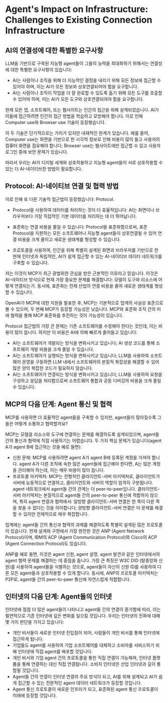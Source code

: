# Agent's Impact on Infrastructure: Challenges to Existing Connection Infrastructure

## AI의 연결성에 대한 특별한 요구사항

LLM을 기반으로 구축된 지능형 agent들이 그들의 능력을 최대화하기 위해서는 연결성에 대한 특별한 요구사항이 있습니다:

- AI는 사람이나 조직을 위해 더 지능적인 결정을 내리기 위해 모든 정보에 접근할 수 있어야 하며, 이는 AI가 모든 정보와 상호연결되어야 함을 요구합니다.
- AI는 사람이나 조직이 작업을 더 잘 완료할 수 있도록 돕기 위해 모든 도구를 호출할 수 있어야 하며, 이는 AI가 모든 도구와 상호연결되어야 함을 요구합니다.

현재 모든 앱, 소프트웨어, 또는 웹사이트는 인간의 접근을 위해 설계되었습니다. AI가 이들에 접근하려면 인간의 접근 방법을 학습하고 모방해야 합니다. 이로 인해 Computer use와 Browser use 기술이 등장했습니다.

이 두 기술은 단기적으로는 가치가 있지만 내재적인 한계가 있습니다. 예를 들어, Computer use는 화면을 기반으로 한 시각적 정보로 인해 비용이 많이 들고 사용자의 컴퓨터 화면을 점유해야 합니다; Browser use는 웹사이트에만 접근할 수 있고 사용자 로그인 중에 보안 문제가 있습니다.

따라서 우리는 AI가 디지털 세계와 상호작용하고 지능형 agent들이 서로 상호작용할 수 있는 더 AI-네이티브한 방법이 필요합니다.

## Protocol: AI-네이티브 연결 및 협력 방법

이로 인해 또 다른 기술적 접근법이 등장했습니다: Protocol.

- Protocol을 사용하여 데이터를 처리하는 것이 더 효율적입니다: AI는 화면이나 브라우저보다 가장 직접적인 기본 데이터를 처리하는 데 더 뛰어납니다.

- 표준화는 연결 비용을 줄일 수 있습니다: Protocol을 표준화함으로써, 표준 Protocol을 지원하는 모든 소프트웨어나 지능형 agent들이 상호연결될 수 있어 연결 비용을 크게 줄이고 새로운 생태계를 형성할 수 있습니다.

- 프로토콜을 사용하여, 인간을 위해 특별히 설계된 화면과 브라우저를 기반으로 한 현재 인터넷과 독립적인, AI가 쉽게 접근할 수 있는 AI-네이티브 데이터 네트워크를 구축할 수 있습니다.

저는 이것이 MCP가 최근 광범위한 관심을 받은 근본적인 이유라고 믿습니다. 이것은 AI-네이티브 방식으로 현재 가장 중요한 문제를 해결합니다: 모델이 도구와 리소스에 어떻게 연결되는가. 동시에, 표준화는 전체 산업의 연결 비용을 줄여 새로운 생태계를 형성할 수 있습니다.

OpenAI가 MCP에 대한 지원을 발표한 후, MCP는 기본적으로 업계의 사실상 표준으로 볼 수 있으며, 두 번째 MCP가 등장할 가능성은 낮습니다. MCP와 표준화 조직 간의 미래 협력을 통해 MCP 표준화를 추진하는 것이 가능성이 있습니다.

Protocol 접근법의 가장 큰 문제는 기존 소프트웨어를 수정해야 한다는 것인데, 이는 비용이 많이 듭니다. 하지만 이 비용은 AI에 의해 빠르게 줄어들고 있습니다:

- AI는 소프트웨어가 개발되는 방식을 변화시키고 있습니다; AI 생성 코드를 통해 소프트웨어 개발 비용을 크게 줄일 수 있습니다.
- AI는 소프트웨어가 실행되는 방식을 변화시키고 있습니다; LLM을 사용하여 소프트웨어 운영을 구동하면 LLM 내에서 소프트웨어의 본질적 복잡성을 해결할 수 있어 많은 양의 복잡한 코드가 필요하지 않습니다.
- AI는 소프트웨어가 연결되는 방식을 변화시키고 있습니다; LLM을 사용하여 요청을 구성하고 응답을 처리함으로써 소프트웨어 통합과 공동 디버깅의 비용을 크게 줄일 수 있습니다.

## MCP의 다음 단계: Agent 통신 및 협력

MCP를 사용하면 더 효율적인 agent들을 구축할 수 있지만, agent들이 많아질수록 그들은 어떻게 소통하고 협력할까요?

MCP는 모델을 리소스와 도구에 연결하는 문제를 해결하도록 설계되었으며, agent들 간의 통신과 협력에 직접 사용하기는 어렵습니다. 두 가지 핵심 문제가 있습니다(agent A가 agent B에 접근하는 것을 예로 들면):

- 신원 문제: MCP를 사용하려면 agent A가 agent B에 등록된 계정을 가져야 합니다. agent A가 다른 조직에 속한 많은 agent들에 접근해야 한다면, A는 많은 계정을 관리해야 하는데, 이는 매우 비용이 많이 듭니다.
- 프로토콜 아키텍처: MCP는 전형적인 클라이언트-서버 아키텍처로, 클라이언트가 서버에 능동적으로 연결하고, 클라이언트와 서버의 역할이 엄격히 구분됩니다. agent 네트워크에서 agent들 간의 관계는 더 peer-to-peer입니다. 클라이언트-서버 아키텍처는 본질적으로 agent들 간의 peer-to-peer 통신에 적합하지 않으며, 특히 agent 연결과 협력에서: 일방향 클라이언트-서버 연결은 한 쪽이 다른 쪽을 찾을 수 없다는 것을 의미합니다; 양방향 클라이언트-서버 연결은 이 문제를 해결할 수 있지만 전체적으로 매우 복잡합니다.

업계에는 agent들 간의 통신과 협력의 과제를 해결하도록 특별히 설계된 많은 프로토콜이 있습니다. 현재 설계와 구현에서 가장 완전한 것은 ANP (Agent Network Protocol)이며, IBM의 ACP (Agent Communication Protocol)와 Cisco의 ACP (Agent Connection Protocol)도 있습니다.

ANP를 예로 들면, 이것은 agent 신원, agent 설명, agent 발견과 같은 인터넷에서의 agent 협력 문제를 해결하는 데 중점을 둡니다. 가장 큰 특징은 W3C DID (탈중앙화 신원)를 사용하여 agent들을 식별하는 것으로, agent들이 자신의 신원 ID를 사용하여 다른 모든 agent들과 상호작용할 수 있게 합니다. 동시에, ANP의 프로토콜 아키텍처는 P2P로, agent들 간의 peer-to-peer 통신에 자연스럽게 적합합니다.

## 인터넷의 다음 단계: Agent들의 인터넷

인터넷에 점점 더 많은 agent들이 나타나고 agent들 간의 연결이 증가함에 따라, 이는 필연적으로 기존 인터넷에 깊은 변화를 일으킬 것입니다. 우리는 인터넷의 진화에 대해 몇 가지 판단을 가지고 있습니다:

- 개인 비서들이 새로운 인터넷 진입점이 되어, 사람들이 개인 비서를 통해 인터넷에 접근하게 됩니다.
- 기업들도 agent를 사용하여 기업 소프트웨어를 대체하고 소비자를 서비스하기 위해 인터넷에 직접 agent를 배포할 것입니다.
- 개인 비서와 기업 agent 간의 프로토콜을 통한 직접 연결이 가능해져, 인터넷 플랫폼을 통해 연결하는 대신 직접 연결됩니다. 소비자 인터넷은 산업 인터넷과 깊이 통합될 것입니다.
- Agent들 간의 연결이 인터넷 연결의 주요 방식이 되고, AI를 위해 설계되고 AI가 쉽게 접근할 수 있는 전문적인 agent 데이터 네트워크가 등장할 것입니다.
- Agent 통신 프로토콜이 새로운 인프라가 되고, 표준화된 agent 통신 프로토콜이 미래에 등장할 것입니다.
